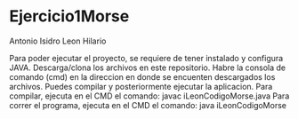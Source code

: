 # Ejercicio1Morse
Antonio Isidro Leon Hilario

Para poder ejecutar el proyecto, se requiere de tener instalado y configura JAVA.
Descarga/clona los archivos en este repositorio.
Habre la consola de comando (cmd) en la direccion en donde se encuenten descargados los archivos.
Puedes compilar y posteriormente ejecutar la aplicacion.
Para compilar, ejecuta en el CMD el comando: javac iLeonCodigoMorse.java
Para correr el programa, ejecuta en el CMD el comando: java iLeonCodigoMorse
